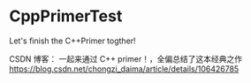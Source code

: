# CppPrimerTest
 Let's finish the C++Primer togther!
 
 CSDN 博客： 一起来通过 C++ primer！，全偏总结了这本经典之作   https://blog.csdn.net/chongzi_daima/article/details/106426785
 
 
